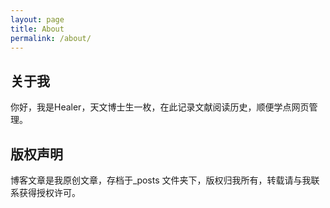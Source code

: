 ```yaml
---
layout: page
title: About
permalink: /about/
---
```


## 关于我
你好，我是Healer，天文博士生一枚，在此记录文献阅读历史，顺便学点网页管理。


## 版权声明

博客文章是我原创文章，存档于_posts 文件夹下，版权归我所有，转载请与我联系获得授权许可。
